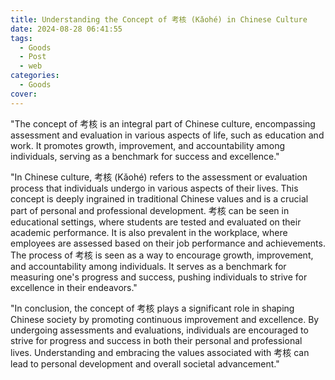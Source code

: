 ```yaml
---
title: Understanding the Concept of 考核 (Kǎohé) in Chinese Culture
date: 2024-08-28 06:41:55
tags:
  - Goods
  - Post
  - web
categories:
  - Goods
cover: 
---
```


"The concept of 考核 is an integral part of Chinese culture, encompassing assessment and evaluation in various aspects of life, such as education and work. It promotes growth, improvement, and accountability among individuals, serving as a benchmark for success and excellence."

"In Chinese culture, 考核 (Kǎohé) refers to the assessment or evaluation process that individuals undergo in various aspects of their lives. This concept is deeply ingrained in traditional Chinese values and is a crucial part of personal and professional development. 考核 can be seen in educational settings, where students are tested and evaluated on their academic performance. It is also prevalent in the workplace, where employees are assessed based on their job performance and achievements. The process of 考核 is seen as a way to encourage growth, improvement, and accountability among individuals. It serves as a benchmark for measuring one's progress and success, pushing individuals to strive for excellence in their endeavors."

"In conclusion, the concept of 考核 plays a significant role in shaping Chinese society by promoting continuous improvement and excellence. By undergoing assessments and evaluations, individuals are encouraged to strive for progress and success in both their personal and professional lives. Understanding and embracing the values associated with 考核 can lead to personal development and overall societal advancement."
